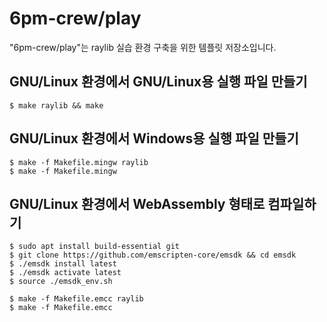 # 6pm-crew/play

"6pm-crew/play"는 raylib 실습 환경 구축을 위한 템플릿 저장소입니다.

## GNU/Linux 환경에서 GNU/Linux용 실행 파일 만들기

```console
$ make raylib && make
```

## GNU/Linux 환경에서 Windows용 실행 파일 만들기

```console
$ make -f Makefile.mingw raylib
$ make -f Makefile.mingw
```

## GNU/Linux 환경에서 WebAssembly 형태로 컴파일하기

```console
$ sudo apt install build-essential git
$ git clone https://github.com/emscripten-core/emsdk && cd emsdk
$ ./emsdk install latest
$ ./emsdk activate latest
$ source ./emsdk_env.sh
```

```console
$ make -f Makefile.emcc raylib
$ make -f Makefile.emcc
```